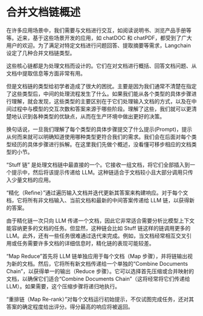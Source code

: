 # 合并文档链概述

在许多应用场景中，我们需要与文档进行交互，如阅读说明书、浏览产品手册等等。近来，基于这些场景开发的应用，如 chatDOC 和 chatPDF，都受到了广大用户的欢迎。为了满足对特定文档进行问题回答、提取摘要等需求，Langchain 设定了几种合并文档链类型。

这些核心链都是为处理文档而设计的。它们在对文档进行概括、回答文档问题、从文档中提取信息等方面非常有用。

但是文档链的类型给初学者造成了很大的困扰。主要是因为我们通常不清楚在指定了这些类型后，中间的处理流程发生了什么。如果我们能从各个类型的具体步骤进行理解，就会发现，这些类型的主要区别在于它们处理输入文档的方式，以及在中间过程中与模型的交互次数和答案来源于哪些阶段。理解了这些，我们就可以更清楚地认识到各种类型的优缺点，从而在生产环境中做出更好的决策。

换句话说，一旦我们理解了每个类型的具体步骤提交了什么提示(Prompt)，提示从何而来就可以明确知道使用哪种类型更符合我们的需求。我们会在后面对每个类型经历的具体步骤进行拆解。在这里我们先做个概述，没看懂可移步相应的文档类型的小节。

“Stuff 链” 是处理文档链中最直接的一个。它接收一组文档，将它们全部插入到一个提示中，然后将该提示传递给 LLM。这种链适合于文档较小且大部分调用只传入少量文档的应用。

“精化（Refine）”通过遍历输入文档并迭代更新其答案来构建响应。对于每个文档，它将所有非文档输入、当前文档和最新的中间答案传递给 LLM 链，以获得新的答案。

由于精化链一次只向 LLM 传递一个文档，因此它非常适合需要分析比模型上下文能容纳更多的文档的任务。但显然，这种链会比如 Stuff 链这样的链调用更多的 LLM。此外，还有一些任务很难通过迭代来完成。例如，当文档经常相互交叉引用或任务需要许多文档的详细信息时，精化链的表现可能较差。

“Map Reduce”首先将 LLM 链单独应用于每个文档（Map 步骤），并将链输出视为新的文档。然后，它将所有新文档传递给一个单独的“Combine Documents Chain”，以获得单一的输出（Reduce 步骤）。它可以选择首先压缩或合并映射的文档，以确保它们适合“Combine Documents Chain”（这将经常将它们传递给 LLM）。如果需要，这个压缩步骤将递归地执行。

“重排链（Map Re-rank）”对每个文档运行初始提示，不仅试图完成任务，还对其答案的确定程度给出评分。得分最高的响应将被返回。

